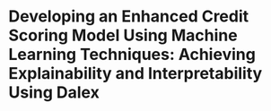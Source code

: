 # Developing an Enhanced Credit Scoring Model Using Machine Learning Techniques: Achieving Explainability and Interpretability Using Dalex
